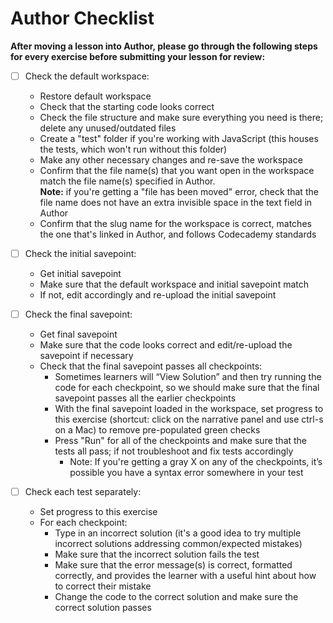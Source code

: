 # Author Checklist  
  
**After moving a lesson into Author, please go through the following steps for every exercise before submitting your lesson for review:**  
  
- [ ] Check the default workspace:  
  * Restore default workspace  
  * Check that the starting code looks correct  
  * Check the file structure and make sure everything you need is there; delete any unused/outdated files  
  * Create a "test" folder if you're working with JavaScript (this houses the tests, which won't run without this folder)  
  * Make any other necessary changes and re-save the workspace  
  * Confirm that the file name(s) that you want open in the workspace match the file name(s) specified in Author.  
    **Note:** if you're getting a "file has been moved" error, check that the file name does not have an extra invisible space in the text field in Author  
  * Confirm that the slug name for the workspace is correct, matches the one that's linked in Author, and follows Codecademy standards  
  
- [ ] Check the initial savepoint:  
  * Get initial savepoint  
  * Make sure that the default workspace and initial savepoint match  
  * If not, edit accordingly and re-upload the initial savepoint  
  
- [ ] Check the final savepoint:  
  * Get final savepoint  
  * Make sure that the code looks correct and edit/re-upload the savepoint if necessary  
  * Check that the final savepoint passes all checkpoints:  
    * Sometimes learners will “View Solution” and then try running the code for each checkpoint, so we should make sure that the final savepoint passes all the earlier checkpoints  
    * With the final savepoint loaded in the workspace, set progress to this exercise (shortcut: click on the narrative panel and use ctrl-s on a Mac) to remove pre-populated green checks  
    * Press "Run" for all of the checkpoints and make sure that the tests all pass; if not troubleshoot and fix tests accordingly  
      * Note: If you're getting a gray X on any of the checkpoints, it’s possible you have a syntax error somewhere in your test  
  
- [ ] Check each test separately:  
  * Set progress to this exercise  
  * For each checkpoint:  
    * Type in an incorrect solution (it's a good idea to try multiple incorrect solutions addressing common/expected mistakes)  
    * Make sure that the incorrect solution fails the test  
    * Make sure that the error message(s) is correct, formatted correctly, and provides the learner with a useful hint about how to correct their mistake  
    * Change the code to the correct solution and make sure the correct solution passes  

